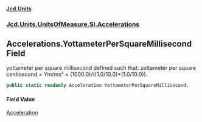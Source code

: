 #### [Jcd.Units](index 'index')
### [Jcd.Units.UnitsOfMeasure.SI](Jcd.Units.UnitsOfMeasure.SI 'Jcd.Units.UnitsOfMeasure.SI').[Accelerations](Accelerations 'Jcd.Units.UnitsOfMeasure.SI.Accelerations')

## Accelerations.YottameterPerSquareMillisecond Field

yottameter per square millisecond defined such that: zettameter per square centisecond = Ym/ms² ×
(1000.0)/((1.0/10.0)*(1.0/10.0)).

```csharp
public static readonly Acceleration YottameterPerSquareMillisecond;
```

#### Field Value
[Acceleration](Acceleration 'Jcd.Units.UnitTypes.Acceleration')